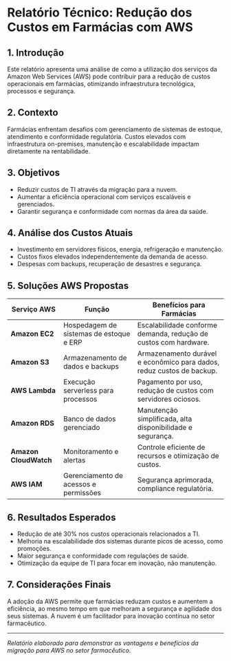 # Relatório Técnico: Redução dos Custos em Farmácias com AWS

## 1. Introdução
Este relatório apresenta uma análise de como a utilização dos serviços da Amazon Web Services (AWS) pode contribuir para a redução de custos operacionais em farmácias, otimizando infraestrutura tecnológica, processos e segurança.

## 2. Contexto
Farmácias enfrentam desafios com gerenciamento de sistemas de estoque, atendimento e conformidade regulatória. Custos elevados com infraestrutura on-premises, manutenção e escalabilidade impactam diretamente na rentabilidade.

## 3. Objetivos
- Reduzir custos de TI através da migração para a nuvem.  
- Aumentar a eficiência operacional com serviços escaláveis e gerenciados.  
- Garantir segurança e conformidade com normas da área da saúde.

## 4. Análise dos Custos Atuais
- Investimento em servidores físicos, energia, refrigeração e manutenção.  
- Custos fixos elevados independentemente da demanda de acesso.  
- Despesas com backups, recuperação de desastres e segurança.

## 5. Soluções AWS Propostas

| Serviço AWS        | Função                              | Benefícios para Farmácias                                  |
|--------------------|-----------------------------------|------------------------------------------------------------|
| **Amazon EC2**     | Hospedagem de sistemas de estoque e ERP | Escalabilidade conforme demanda, redução de custos com hardware. |
| **Amazon S3**      | Armazenamento de dados e backups  | Armazenamento durável e econômico para dados, reduz custos de backup. |
| **AWS Lambda**     | Execução serverless para processos| Pagamento por uso, redução de custos com servidores ociosos. |
| **Amazon RDS**     | Banco de dados gerenciado          | Manutenção simplificada, alta disponibilidade e segurança. |
| **Amazon CloudWatch** | Monitoramento e alertas          | Controle eficiente de recursos e otimização de custos.     |
| **AWS IAM**        | Gerenciamento de acessos e permissões | Segurança aprimorada, compliance regulatória.               |

## 6. Resultados Esperados
- Redução de até 30% nos custos operacionais relacionados a TI.  
- Melhoria na escalabilidade dos sistemas durante picos de acesso, como promoções.  
- Maior segurança e conformidade com regulações de saúde.  
- Otimização da equipe de TI para focar em inovação, não manutenção.

## 7. Considerações Finais
A adoção da AWS permite que farmácias reduzam custos e aumentem a eficiência, ao mesmo tempo em que melhoram a segurança e agilidade dos seus sistemas. A nuvem é um facilitador para inovação contínua no setor farmacêutico.

---

*Relatório elaborado para demonstrar as vantagens e benefícios da migração para AWS no setor farmacêutico.*


